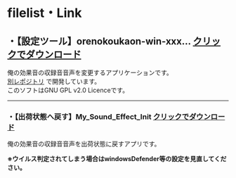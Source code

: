 # filelist・Link

## ・【設定ツール】orenokoukaon-win-xxx…   [クリックでダウンロード](https://github.com/bit-trade-one/ADSEMX/raw/master/App/orenokoukaon-win-2.1.0-adsemx-bto-202302211526.zip)  
俺の効果音の収録音音声を変更するアプリケーションです。  
[別レポジトリ](https://github.com/chz100p/SoundModuleAP/tree/%E4%BF%BA%E3%81%AE%E5%8A%B9%E6%9E%9C%E9%9F%B3!!)  で開発しています。  
このソフトはGNU GPL v2.0 Licenceです。    

---

### ・【出荷状態へ戻す】My_Sound_Effect_Init  [クリックでダウンロード](https://bit-trade-one.co.jp/wp/wp-content/uploads/2023/03/My_Sound_Effect_Init.zip)  
俺の効果音の収録音音声を出荷状態に戻すアプリです。  


**※ウイルス判定されてしまう場合はwindowsDefender等の設定を見直してください。**  
